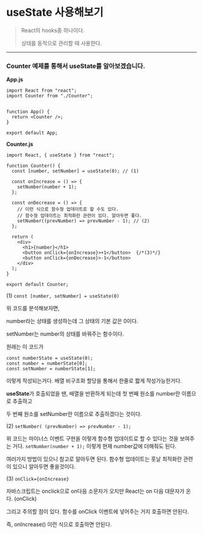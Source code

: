 # useState 사용해보기

> React의 hooks중 하나이다. 
>
> 상태를 동적으로 관리할 때 사용한다.

---

### Counter 예제를 통해서 useState를 알아보겠습니다. 



**App.js**

```react
import React from "react";
import Counter from "./Counter";


function App() {
  return <Counter />;
}

export default App;

```



**Counter.js**

```react
import React, { useState } from "react";

function Counter() {
  const [number, setNumber] = useState(0); // (1)

  const onIncrease = () => {
    setNumber(number + 1);
  };

  const onDecrease = () => {
    // 이런 식으로 함수형 업데이트로 할 수도 있다.
    // 함수형 업데이트는 최적화란 관련이 있다. 알아두면 좋다.
    setNumber((prevNumber) => prevNumber - 1); // (2)
  };

  return (
    <div>
      <h1>{number}</h1>
      <button onClick={onIncrease}>+1</button>  {/*(3)*/} 
      <button onClick={onDecrease}>-1</button>
    </div>
  );
}

export default Counter;

```

(1) `const [number, setNumber] = useState(0)`

위 코드를 분석해보자면, 

number라는 상태를 생성하는데 그 상태의 기본 값은 0이다. 

setNumber는 number의 상태를 바꿔주는 함수이다. 

원래는 이 코드가 

```react
const numberState = useState(0);
const number = numberState[0];
const setNumber = numberState[1];
```

이렇게 작성되는거다. 배열 비구조화 할당을 통해서 한줄로 짧게 작성가능한거다. 

**useState**가 호출되었을 땐, 배열을 반환하게 되는데 첫 번째 원소를 number란 이름으로 추출하고 

두 번째 원소를 setNumber란 이름으로 추출하겠다는 것이다. 



(2) `setNumber( (prevNumber) => prevNumber - 1);` 

위 코드는 마이너스 이벤트 구현을 이렇게 함수형 업데이트로 할 수 있다는 것을 보여주는 거다. `setNumber(number + 1);` 이렇게 현재 number값에 더해줘도 된다. 

여러가지 방법이 있으니 참고로 알아두면 된다. 함수형 업데이트는 훗날 최적화란 관련이 있으니 알아두면 좋을것이다. 



(3) `onClick={onIncrease}` 

자바스크립트는 onclick으로 on다음 소문자가 오지만 React는 on 다음 대문자가 온다. (onClick)

그리고 주의할 점이 있다. 함수를 onClick 이벤트에 넣어주는 거지 호출하면 안된다. 

즉, onIncrease() 이런 식으로 호출하면 안된다.

